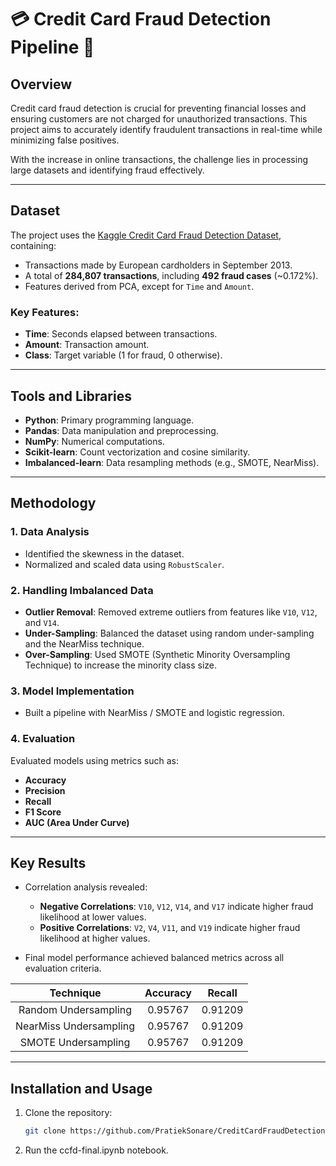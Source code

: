 # 💳 Credit Card Fraud Detection Pipeline 🏦

## Overview
Credit card fraud detection is crucial for preventing financial losses and ensuring customers are not charged for unauthorized transactions. This project aims to accurately identify fraudulent transactions in real-time while minimizing false positives. 

With the increase in online transactions, the challenge lies in processing large datasets and identifying fraud effectively.

---

## Dataset
The project uses the [Kaggle Credit Card Fraud Detection Dataset](https://www.kaggle.com/mlg-ulb/creditcardfraud), containing:

- Transactions made by European cardholders in September 2013.
- A total of **284,807 transactions**, including **492 fraud cases** (~0.172%).
- Features derived from PCA, except for `Time` and `Amount`.

### Key Features:
- **Time**: Seconds elapsed between transactions.
- **Amount**: Transaction amount.
- **Class**: Target variable (1 for fraud, 0 otherwise).

---

## Tools and Libraries
- **Python**: Primary programming language.
- **Pandas**: Data manipulation and preprocessing.
- **NumPy**: Numerical computations.
- **Scikit-learn**: Count vectorization and cosine similarity.
- **Imbalanced-learn**: Data resampling methods (e.g., SMOTE, NearMiss).

---

## Methodology

### 1. Data Analysis
- Identified the skewness in the dataset.
- Normalized and scaled data using `RobustScaler`.

### 2. Handling Imbalanced Data
- **Outlier Removal**: Removed extreme outliers from features like `V10`, `V12`, and `V14`.
- **Under-Sampling**: Balanced the dataset using random under-sampling and the NearMiss technique.
- **Over-Sampling**: Used SMOTE (Synthetic Minority Oversampling Technique) to increase the minority class size.

### 3. Model Implementation
- Built a pipeline with NearMiss / SMOTE and logistic regression.

### 4. Evaluation
Evaluated models using metrics such as:
- **Accuracy**
- **Precision**
- **Recall**
- **F1 Score**
- **AUC (Area Under Curve)**

---

## Key Results
- Correlation analysis revealed:
  - **Negative Correlations**: `V10`, `V12`, `V14`, and `V17` indicate higher fraud likelihood at lower values.
  - **Positive Correlations**: `V2`, `V4`, `V11`, and `V19` indicate higher fraud likelihood at higher values.

- Final model performance achieved balanced metrics across all evaluation criteria.

| Technique               | Accuracy | Recall  |
| :---------------------: | :------: | :-----: |
| Random Undersampling    | 0.95767  | 0.91209 |
| NearMiss Undersampling  | 0.95767  | 0.91209 |
| SMOTE Undersampling     | 0.95767  | 0.91209 |

---

## Installation and Usage
1. Clone the repository:
   ```bash
   git clone https://github.com/PratiekSonare/CreditCardFraudDetection.git
2. Run the ccfd-final.ipynb notebook.
